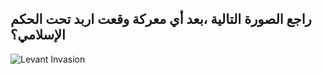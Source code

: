 ## راجع الصورة التالية ،بعد أي معركة وقعت اربد تحت الحكم الإسلامي؟

![Levant Invasion](resource:assets/images/chapters/1-history/quiz_images/levant_invasion.png)
